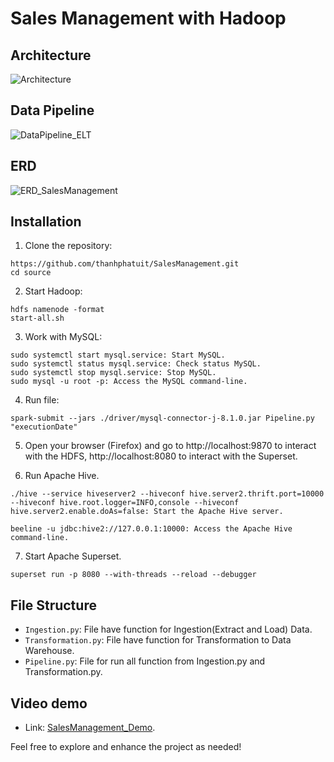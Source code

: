 # Sales Management with Hadoop


## Architecture 

![Architecture](https://github.com/thanhphatuit/SalesManagement/assets/84914537/c586914c-e210-4632-9ca8-566ef86dbfd5)

## Data Pipeline

![DataPipeline_ELT](https://github.com/thanhphat2609/SalesManagement/assets/84914537/a4fb812f-6674-494f-8739-aae83c8a44c6)

## ERD 

![ERD_SalesManagement](https://github.com/thanhphat2609/SalesManagement/assets/84914537/8ec11b8c-e2f3-48e7-84a0-6ec65c6b8585)

## Installation

1. Clone the repository:

```
https://github.com/thanhphatuit/SalesManagement.git
cd source
```

2. Start Hadoop:

```
hdfs namenode -format
start-all.sh
```

3. Work with MySQL:

```
sudo systemctl start mysql.service: Start MySQL.
sudo systemctl status mysql.service: Check status MySQL.
sudo systemctl stop mysql.service: Stop MySQL.
sudo mysql -u root -p: Access the MySQL command-line.
```

4. Run file:

```
spark-submit --jars ./driver/mysql-connector-j-8.1.0.jar Pipeline.py "executionDate"
```

5. Open your browser (Firefox) and go to http://localhost:9870 to interact with the HDFS, http://localhost:8080 to interact with the Superset.

6. Run Apache Hive.

```
./hive --service hiveserver2 --hiveconf hive.server2.thrift.port=10000 --hiveconf hive.root.logger=INFO,console --hiveconf hive.server2.enable.doAs=false: Start the Apache Hive server.

beeline -u jdbc:hive2://127.0.0.1:10000: Access the Apache Hive command-line.
```

7. Start Apache Superset.

```
superset run -p 8080 --with-threads --reload --debugger
```

## File Structure

- `Ingestion.py`: File have function for Ingestion(Extract and Load) Data.
- `Transformation.py`: File have function for Transformation to Data Warehouse.
- `Pipeline.py`: File for run all function from Ingestion.py and Transformation.py.

## Video demo
- Link: [SalesManagement_Demo](https://youtu.be/cXlauxTCV64).

Feel free to explore and enhance the project as needed!
